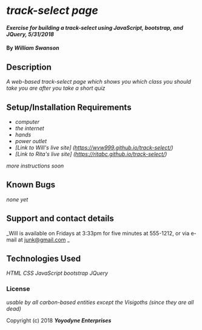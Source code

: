 # _track-select page_

#### _Exercise for building a track-select using JavaScript, bootstrap, and JQuery, 5/31/2018_

#### By _**William Swanson**_

## Description

_A web-based track-select page which shows you which class you should take you are after you take a short quiz_

## Setup/Installation Requirements

* _computer_
* _the internet_
* _hands_
* _power outlet_
* _[Link to Will's live site] (https://wvw999.github.io/track-select/)_
* _[Link to Rita's live site] (https://ritabc.github.io/track-select/)_

_more instructions soon_

## Known Bugs

_none yet_

## Support and contact details

_Will is available on Fridays at 3:33pm for five minutes at 555-1212, or via e-mail at junk@gmail.com _

## Technologies Used

_HTML CSS JavaScript bootstrap JQuery_

### License

*usable by all carbon-based entities except the Visigoths (since they are all dead)*

Copyright (c) 2018 **_Yoyodyne Enterprises_**
